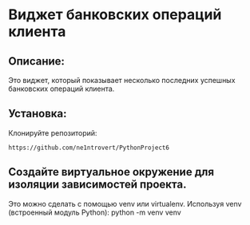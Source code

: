 # Виджет банковских операций клиента
## Описание:
Это виджет, который показывает несколько последних успешных банковских операций клиента.
## Установка: 
Клонируйте репозиторий:
```
https://github.com/ne1ntrovert/PythonProject6
```
## Создайте виртуальное окружение для изоляции зависимостей проекта. 
Это можно сделать с помощью venv или virtualenv. Используя venv (встроенный модуль Python): python -m venv venv
